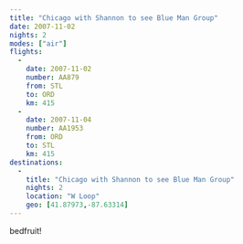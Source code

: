 ```yaml
---
title: "Chicago with Shannon to see Blue Man Group"
date: 2007-11-02
nights: 2
modes: ["air"]
flights:
  -
    date: 2007-11-02
    number: AA879
    from: STL
    to: ORD
    km: 415
  -
    date: 2007-11-04
    number: AA1953
    from: ORD
    to: STL
    km: 415
destinations:
  -
    title: "Chicago with Shannon to see Blue Man Group"
    nights: 2
    location: "W Loop"
    geo: [41.87973,-87.63314]
---
```


bedfruit!
